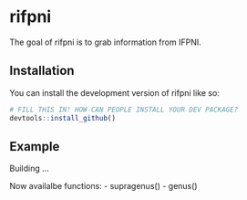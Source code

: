 
<!-- README.md is generated from README.Rmd. Please edit that file -->

# rifpni

<!-- badges: start -->
<!-- badges: end -->

The goal of rifpni is to grab information from IFPNI.

## Installation

You can install the development version of rifpni like so:

``` r
# FILL THIS IN! HOW CAN PEOPLE INSTALL YOUR DEV PACKAGE?
devtools::install_github()
```

## Example

Building …

Now availalbe functions: - supragenus() - genus()
